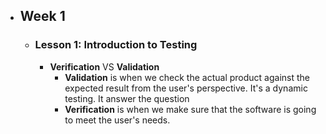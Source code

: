- ## Week 1
	- ### Lesson 1: Introduction to Testing
		- **Verification** VS **Validation**
			- **Validation** is when we check the actual product against the expected result from the user's perspective. It's a dynamic testing. It answer the question
			- **Verification** is when we make sure that the software is going to meet the user's needs.